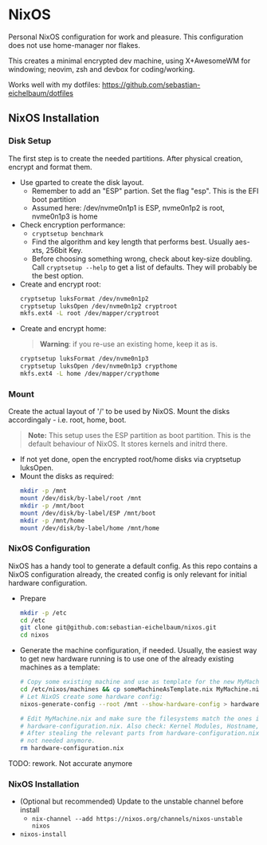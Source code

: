 # NixOS

Personal NixOS configuration for work and pleasure. This configuration does not use home-manager nor flakes.

This creates a minimal encrypted dev machine, using X+AwesomeWM for windowing; neovim, zsh and devbox for coding/working.

Works well with my dotfiles: https://github.com/sebastian-eichelbaum/dotfiles

## NixOS Installation

### Disk Setup

The first step is to create the needed partitions. After physical creation, encrypt and format them.

- Use gparted to create the disk layout.
  - Remember to add an "ESP" partion. Set the flag "esp". This is the EFI boot partition
  - Assumed here: /dev/nvme0n1p1 is ESP, nvme0n1p2 is root, nvme0n1p3 is home
- Check encryption performance:
  - `cryptsetup benchmark`
  - Find the algorithm and key length that performs best. Usually aes-xts, 256bit Key.
  - Before choosing something wrong, check about key-size doubling. Call `cryptsetup --help` to get a
    list of defaults. They will probably be the best option.
- Create and encrypt root:
  ```sh
  cryptsetup luksFormat /dev/nvme0n1p2
  cryptsetup luksOpen /dev/nvme0n1p2 cryptroot
  mkfs.ext4 -L root /dev/mapper/cryptroot
  ```
- Create and encrypt home:
  > **Warning**: if you re-use an existing home, keep it as is.
  ```sh
  cryptsetup luksFormat /dev/nvme0n1p3
  cryptsetup luksOpen /dev/nvme0n1p3 crypthome
  mkfs.ext4 -L home /dev/mapper/crypthome
  ```

### Mount

Create the actual layout of '/' to be used by NixOS. Mount the disks accordingaly - i.e. root, home, boot.

> **Note:** This setup uses the ESP partition as boot partition. This is the default behaviour of NixOS. It stores kernels and initrd there.

- If not yet done, open the encrypted root/home disks via cryptsetup luksOpen.
- Mount the disks as required:
  ```sh
  mkdir -p /mnt
  mount /dev/disk/by-label/root /mnt
  mkdir -p /mnt/boot
  mount /dev/disk/by-label/ESP /mnt/boot
  mkdir -p /mnt/home
  mount /dev/disk/by-label/home /mnt/home
  ```

### NixOS Configuration

NixOS has a handy tool to generate a default config. As this repo contains a NixOS configuration already,
the created config is only relevant for initial hardware configuration.

- Prepare
  ```sh
  mkdir -p /etc
  cd /etc
  git clone git@github.com:sebastian-eichelbaum/nixos.git
  cd nixos
  ```
- Generate the machine configuration, if needed. Usually, the easiest way to get new hardware running is to use one of the already existing machines as a template:

  ```sh
  # Copy some existing machine and use as template for the new MyMachine
  cd /etc/nixos/machines && cp someMachineAsTemplate.nix MyMachine.nix
  # Let NixOS create some hardware config:
  nixos-generate-config --root /mnt --show-hardware-config > hardware-configuration.nix

  # Edit MyMachine.nix and make sure the filesystems match the ones in the generated
  # hardware-configuration.nix. Also check: Kernel Modules, Hostname, ...
  # After stealing the relevant parts from hardware-configuration.nix, delete. It is
  # not needed anymore.
  rm hardware-configuration.nix
  ```

TODO: rework. Not accurate anymore


### NixOS Installation

- (Optional but recommended) Update to the unstable channel before install
  - `nix-channel --add https://nixos.org/channels/nixos-unstable nixos`
- `nixos-install`
